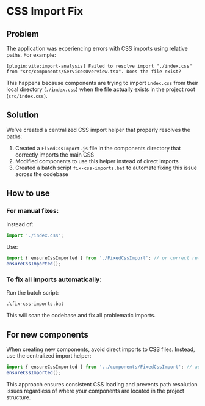 # CSS Import Fix

## Problem

The application was experiencing errors with CSS imports using relative paths. For example:

```
[plugin:vite:import-analysis] Failed to resolve import "./index.css" from "src/components/ServicesOverview.tsx". Does the file exist?
```

This happens because components are trying to import `index.css` from their local directory (`./index.css`) when the file actually exists in the project root (`src/index.css`).

## Solution

We've created a centralized CSS import helper that properly resolves the paths:

1. Created a `FixedCssImport.js` file in the components directory that correctly imports the main CSS
2. Modified components to use this helper instead of direct imports
3. Created a batch script `fix-css-imports.bat` to automate fixing this issue across the codebase

## How to use

### For manual fixes:

Instead of:
```javascript
import './index.css';
```

Use:
```javascript
import { ensureCssImported } from './FixedCssImport'; // or correct relative path
ensureCssImported();
```

### To fix all imports automatically:

Run the batch script:
```
.\fix-css-imports.bat
```

This will scan the codebase and fix all problematic imports.

## For new components

When creating new components, avoid direct imports to CSS files. Instead, use the centralized import helper:

```javascript
import { ensureCssImported } from '../components/FixedCssImport'; // adjust path as needed
ensureCssImported();
```

This approach ensures consistent CSS loading and prevents path resolution issues regardless of where your components are located in the project structure.